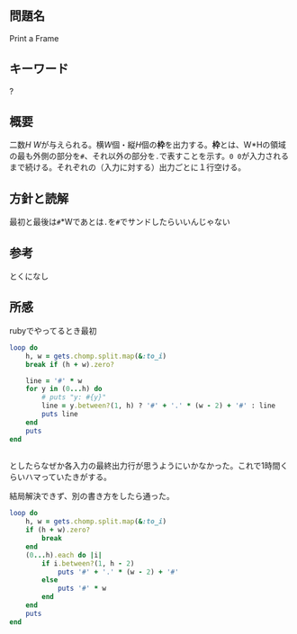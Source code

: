 ## 問題名
Print a Frame
## キーワード
?
## 概要
二数*H W*が与えられる。横*W*個・縦*H*個の**枠**を出力する。**枠**とは、W*Hの領域の最も外側の部分を`#`、それ以外の部分を`.`で表すことを示す。`0 0`が入力されるまで続ける。それぞれの（入力に対する）出力ごとに１行空ける。
## 方針と読解
最初と最後は`#`*Wであとは`.`を`#`でサンドしたらいいんじゃない
## 参考
とくになし
## 所感
rubyでやってるとき最初
```ruby
loop do
    h, w = gets.chomp.split.map(&:to_i)
    break if (h + w).zero?

    line = '#' * w
    for y in (0...h) do
        # puts "y: #{y}"
        line = y.between?(1, h) ? '#' + '.' * (w - 2) + '#' : line
        puts line
    end
    puts
end
 
```
としたらなぜか各入力の最終出力行が思うようにいかなかった。これで1時間くらいハマっていたきがする。

結局解決できず、別の書き方をしたら通った。
```ruby
loop do 
    h, w = gets.chomp.split.map(&:to_i)
    if (h + w).zero?
        break
    end
    (0...h).each do |i|
        if i.between?(1, h - 2)
            puts '#' + '.' * (w - 2) + '#'
        else
            puts '#' * w
        end
    end
    puts
end
```